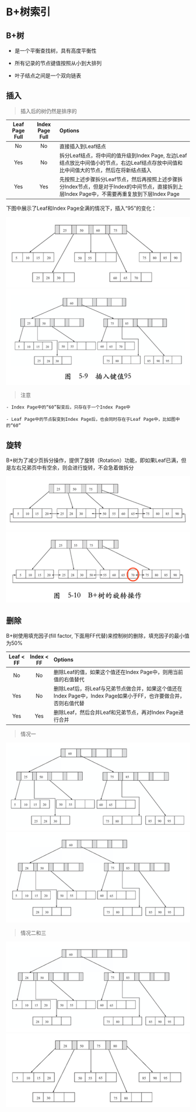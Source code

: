 # B+树索引

## B+树

- 是一个平衡查找树，具有高度平衡性

- 所有记录的节点键值按照从小到大排列

- 叶子结点之间是一个双向链表

## 插入

> 插入后的树仍然是排序的

Leaf Page Full | Index Page Full | Options
:---:|:---:|:---
No | No | 直接插入到Leaf结点
Yes | No | 拆分Leaf结点，将中间的值升级到Index Page, 左边Leaf结点放比中间值小的节点，右边Leaf结点存放中间值和比中间值大的节点，然后在将新结点插入
Yes | Yes | 先按照上述步骤拆分Leaf节点，然后再按照上述步骤拆分Index节点，但是对于Index的中间节点，直接拆到上层Index Page中，不需要再重复放到下层Index Page

下图中展示了Leaf和Index Page全满的情况下，插入“95”的变化：

![插入前](../images/index-insert-2.png)
![插入后](../images/index-insert-3.png)

> 注意

    - Index Page中的“60”裂变后，只存在于一个Index Page中

    - Leaf Page中的节点裂变到Index Page后，也会同时存在于Leaf Page中，比如图中的“60”

## 旋转

B+树为了减少页拆分操作，提供了旋转（Rotation）功能，即如果Leaf已满，但是左右兄弟页中有空余，则会进行旋转，不会急着做拆分

![插入前](../images/index-insert-4.png)
![插入后](../images/index-insert-5.png)

## 删除

B+树使用填充因子(fill factor, 下面用FF代替)来控制树的删除，填充因子的最小值为50%

Leaf < FF | Index < FF | Options
:---:|:---:|:---
No | No | 删除Leaf的值，如果这个值还在Index Page中，则用当前值的右值替代
Yes | No | 删除Leaf后，将Leaf与兄弟节点做合并，如果这个值还在Index Page中，Index Page如果小于FF，也许要做合并，否则右值代替
Yes | Yes | 删除Leaf，然后合并Leaf和兄弟节点，再对Index Page进行合并

> 情况一

![删除前](../images/index-delete-1.png)
![删除后](../images/index-delete-2.png)

> 情况二和三

![删除前](../images/index-delete-2.png)
![删除后](../images/index-delete-3.png)
